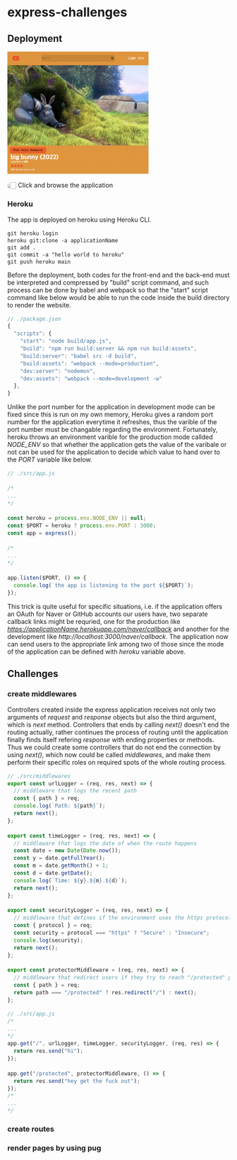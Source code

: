 # express-challenges

## Deployment

<a href="https://expresstube.herokuapp.com"><img src="https://github.com/WilleLee/files/blob/main/expresstube_thumbnail.png" width="320" alt="expresstube link" /></a>

👆🏻 Click and browse the application

### Heroku

The app is deployed on heroku using Heroku CLI.

```
git heroku login
heroku git:clone -a applicationName
git add .
git commit -a "hello world to heroku"
git push heroku main
```

Before the deployment, both codes for the front-end and the back-end must be interpreted and compressed by "build" script command, and such process can be done by babel and webpack so that the "start" script command like below would be able to run the code inside the build directory to render the website.

```javascript
// ./package.json
{
  "scripts": {
    "start": "node build/app.js",
    "build": "npm run build:server && npm run build:assets",
    "build:server": "babel src -d build",
    "build:assets": "webpack --mode=production",
    "dev:server": "nodemon",
    "dev:assets": "webpack --mode=development -w"
  },
}
```

Unlike the port number for the application in development mode can be fixed since this is run on my own memory, Heroku gives a random port number for the application everytime it refreshes, thus the varible of the port number must be changable regarding the environment. Fortunately, heroku throws an environment varible for the production mode callded _NODE_ENV_ so that whether the application gets the value of the varibale or not can be used for the application to decide which value to hand over to the _PORT_ variable like below.

```javascript
// ./src/app.js

/*
...
*/

const heroku = process.env.NODE_ENV || null;
const $PORT = heroku ? process.env.PORT : 3000;
const app = express();

/*
...
*/

app.listen($PORT, () => {
  console.log(`the app is listening to the port ${$PORT}`);
});
```

This trick is quite useful for specific situations, i.e. if the application offers an OAuth for Naver or GitHub accounts our users have, two separate callback links might be requried, one for the production like _https://applicationName.herokuapp.com/naver/callback_ and another for the development like _http://localhost:3000/naver/callback_. The application now can send users to the appropriate link among two of those since the mode of the application can be defined with _heroku_ variable above.

## Challenges

### create middlewares

Controllers created inside the express application receives not only two arguments of _request_ and _response_ objects but also the third argument, which is _next_ method.
Controllers that ends by calling _next()_ doesn't end the routing actually, rather continues the process of routing until the application finally finds itself refering _response_ with ending properties or methods.
Thus we could create some controllers that do not end the connection by using _next()_, which now could be called *middlewares*, and make them perform their specific roles on required spots of the whole routing process.

```javascript
// ./src/middlewares
export const urlLogger = (req, res, next) => {
  // middleware that logs the recent path
  const { path } = req;
  console.log(`Path: ${path}`);
  return next();
};

export const timeLogger = (req, res, next) => {
  // middleware that logs the date of when the route happens
  const date = new Date(Date.now());
  const y = date.getFullYear();
  const m = date.getMonth() + 1;
  const d = date.getDate();
  console.log(`Time: ${y}.${m}.${d}`);
  return next();
};

export const securityLogger = (req, res, next) => {
  // middleware that defines if the environment uses the https protocol or not
  const { protocol } = req;
  const security = protocol === "https" ? "Secure" : "Insecure";
  console.log(security);
  return next();
};

export const protectorMiddleware = (req, res, next) => {
  // middleware that redirect users if they try to reach "/protected" path
  const { path } = req;
  return path === "/protected" ? res.redirect("/") : next();
};
```

```javascript
// ./src/app.js
/*
...
*/
app.get("/", urlLogger, timeLogger, securityLogger, (req, res) => {
  return res.send("hi");
});

app.get("/protected", protectorMiddleware, () => {
  return res.send("hey get the fuck out");
});
/*
...
*/
```

### create routes

### render pages by using pug

